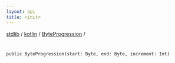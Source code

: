```yaml
---
layout: api
title: <init>
---
```

[stdlib](../../index.html) / [kotlin](../index.html) / [ByteProgression](index.html) / [<init>](_init_.html)

# <init>

```
public ByteProgression(start: Byte, end: Byte, increment: Int)
```
